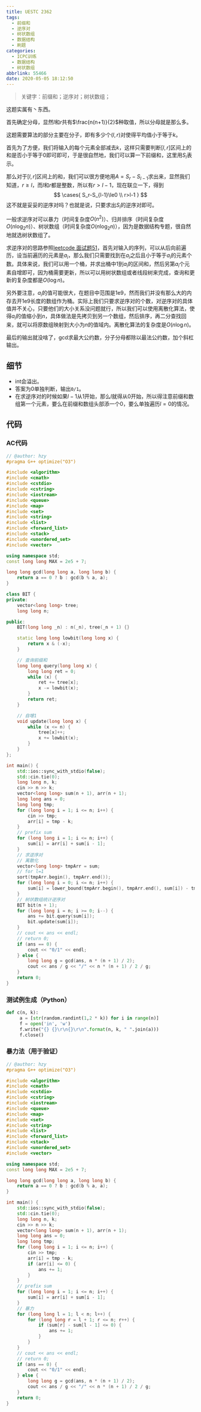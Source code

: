 ```yaml
---
title: UESTC 2362
tags:
  - 前缀和
  - 逆序对
  - 树状数组
  - 数据结构
  - 刷题
categories:
  - ICPC训练
  - 数据结构
  - 树状数组
abbrlink: 55466
date: 2020-05-05 18:12:50
---
```



> 关键字：前缀和；逆序对；树状数组；

这题实属有丶东西。

首先确定分母，显然$l$和$r$共有$\frac{n(n+1)}{2}$种取值，所以分母就是那么多。

这题需要算法的部分主要在分子，即有多少个$(l,r)$对使得平均值小于等于$k$。

首先为了方便，我们将输入的每个元素全部减去$k$，这样只需要判断$[l,r]$区间上的和是否小于等于0即可即可，于是很自然地，我们可以算一下前缀和，这里用$S_i$表示。

那么对于$[l,r]$区间上的和，我们可以很方便地用$A=S_r-S_{l-1}$求出来，显然我们知道，$r\ge l$，而$l$和$r$都是整数，所以有$r>l-1$，现在联立一下，得到
$$
\cases{
S_r-S_{l-1}\le0 \\
r>l-1
}
$$
这不就是妥妥的逆序对吗？也就是说，只要求出$S_i$的逆序对即可。

一般求逆序对可以暴力（时间复杂度$O(n^2)$）、归并排序（时间复杂度$O(n\log_2n)$）、树状数组（时间复杂度$O(n\log_2n)$），因为是数据结构专题，很自然地就选树状数组了。

求逆序对的思路参照[leetcode 面试题51](https://leetcode-cn.com/problems/shu-zu-zhong-de-ni-xu-dui-lcof/)，首先对输入的序列，可以从后向前遍历，设当前遍历的元素是$a_i$，那么我们只需要找到在$a_i$之后且小于等于$a_i$的元素个数。具体来说，我们可以用一个桶，并求出桶中$1$到$a_i$的区间和，然后另第$a_i$个元素自增即可，因为桶需要更新，所以可以用树状数组或者线段树来完成，查询和更新的复杂度都是$O(\log n)$。

另外要注意，$a_i$的值可能很大，在题目中范围是1e9，然而我们并没有那么大的内存去开1e9长度的数组作为桶。实际上我们只要求逆序对的个数，对逆序对的具体值并不关心，只要他们的大小关系没问题就行，所以我们可以使用离散化算法，使得$a_i$的值缩小到$n$，具体做法是先拷贝到另一个数组，然后排序，再二分查找回来，就可以将原数组映射到大小为$n$的值域内。离散化算法的复杂度是$O(n\log n)$。

最后的输出就没啥了，gcd求最大公约数，分子分母都除以最法公约数，加个斜杠输出。

## 细节

- int会溢出。
- 答案为0单独判断，输出`0/1`。
- 在求逆序对的时候如果$l-1$从1开始，那么$l$就得从0开始，所以得注意前缀和数组第一个元素，要么在前缀和数组头部添一个0，要么单独遍历$l=0$的情况。

## 代码

### AC代码

```C++
// @author: hzy
#pragma G++ optimize("O3")

#include <algorithm>
#include <cmath>
#include <cstdio>
#include <cstring>
#include <iostream>
#include <queue>
#include <map>
#include <set>
#include <string>
#include <list>
#include <forward_list>
#include <stack>
#include <unordered_set>
#include <vector>

using namespace std;
const long long MAX = 2e5 + 7;

long long gcd(long long a, long long b) {
    return a == 0 ? b : gcd(b % a, a);
}

class BIT {
private:
    vector<long long> tree;
    long long n;

public:
    BIT(long long _n) : n(_n), tree(_n + 1) {}

    static long long lowbit(long long x) {
        return x & (-x);
    }

    // 查询前缀和
    long long query(long long x) {
        long long ret = 0;
        while (x) {
            ret += tree[x];
            x -= lowbit(x);
        }
        return ret;
    }

    // 自增1
    void update(long long x) {
        while (x <= n) {
            tree[x]++;
            x += lowbit(x);
        }
    }
};

int main() {
    std::ios::sync_with_stdio(false);
    std::cin.tie(0);
    long long n, k;
    cin >> n >> k;
    vector<long long> sum(n + 1), arr(n + 1);
    long long ans = 0;
    long long tmp;
    for (long long i = 1; i <= n; i++) {
        cin >> tmp;
        arr[i] = tmp - k;
    }
    // prefix sum
    for (long long i = 1; i <= n; i++) {
        sum[i] = arr[i] + sum[i - 1];
    }
    // 求逆序对
    // 离散化
    vector<long long> tmpArr = sum;
    // for l=1
    sort(tmpArr.begin(), tmpArr.end());
    for (long long i = 0; i <= n; i++) {
        sum[i] = lower_bound(tmpArr.begin(), tmpArr.end(), sum[i]) - tmpArr.begin() + 1;
    }
    // 树状数组统计逆序对
    BIT bit(n + 1);
    for (long long i = n; i >= 0; i--) {
        ans += bit.query(sum[i]);
        bit.update(sum[i]);
    }
    // cout << ans << endl;
    // return 0;
    if (ans == 0) {
        cout << "0/1" << endl;
    } else {
        long long g = gcd(ans, n * (n + 1) / 2);
        cout << ans / g << "/" << n * (n + 1) / 2 / g;
    }
    return 0;
}

```

### 测试例生成（Python）

```Python
def c(n, k):
     a = [str(random.randint(1,2 * k)) for i in range(n)]
     f = open('in', 'w')
     f.write("{} {}\r\n{}\r\n".format(n, k, " ".join(a)))
     f.close()
```

### 暴力法（用于验证）

```C++
// @author: hzy
#pragma G++ optimize("O3")

#include <algorithm>
#include <cmath>
#include <cstdio>
#include <cstring>
#include <iostream>
#include <queue>
#include <map>
#include <set>
#include <string>
#include <list>
#include <forward_list>
#include <stack>
#include <unordered_set>
#include <vector>

using namespace std;
const long long MAX = 2e5 + 7;

long long gcd(long long a, long long b) {
    return a == 0 ? b : gcd(b % a, a);
}

int main() {
    std::ios::sync_with_stdio(false);
    std::cin.tie(0);
    long long n, k;
    cin >> n >> k;
    vector<long long> sum(n + 1), arr(n + 1);
    long long ans = 0;
    long long tmp;
    for (long long i = 1; i <= n; i++) {
        cin >> tmp;
        arr[i] = tmp - k;
        if (arr[i] <= 0) {
            ans += 1;
        }
    }
    // prefix sum
    for (long long i = 1; i <= n; i++) {
        sum[i] = arr[i] + sum[i - 1];
    }
    // 暴力
    for (long long l = 1; l < n; l++) {
        for (long long r = l + 1; r <= n; r++) {
            if (sum[r] - sum[l - 1] <= 0) {
                ans += 1;
            }
        }
    }
    // cout << ans << endl;
    // return 0;
    if (ans == 0) {
        cout << "0/1" << endl;
    } else {
        long long g = gcd(ans, n * (n + 1) / 2);
        cout << ans / g << "/" << n * (n + 1) / 2 / g;
    }
    return 0;
}

```
